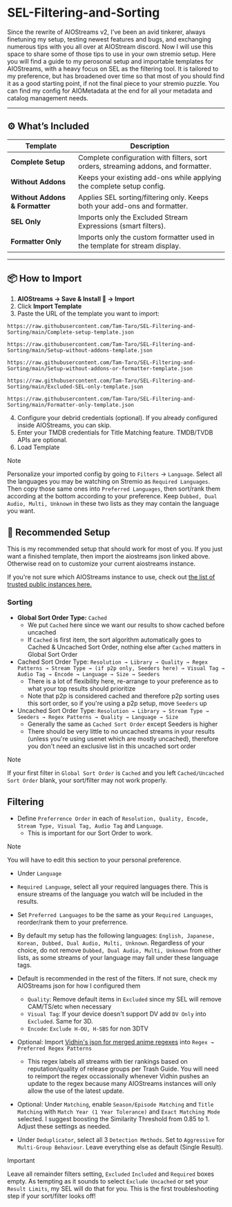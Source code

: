 # SEL-Filtering-and-Sorting
Since the rewrite of AIOStreams v2, I've been an avid tinkerer, always finetuning my setup, testing newest features and bugs, and exchanging numerous tips with you all over at  AIOStream discord. Now I will use this space to share some of those tips to use in your own stremio setup. Here you will find a guide to my perosonal setup and importable templates for AIOStreams, with a heavy focus on SEL as the filtering tool. It is tailored to my preference, but has broadened over time so that most of you should find it as a good starting point, if not the final piece to your stremio puzzle. You can find my config for AIOMetadata at the end for all your metadata and catalog  management needs.

---

## ⚙️ What’s Included

| Template | Description |
|-----------|--------------|
| **Complete Setup** | Complete configuration with filters, sort orders, streaming addons, and formatter. |
| **Without Addons** | Keeps your existing add-ons while applying the complete setup config. |
| **Without Addons & Formatter** | Applies SEL sorting/filtering only. Keeps both your add-ons and formatter. |
| **SEL Only** | Imports only the Excluded Stream Expressions (smart filters). |
| **Formatter Only** | Imports only the custom formatter used in the template for stream display. |

---

## 📦 How to Import

1. **AIOStreams → Save & Install 💾 → Import** 
2. Click **Import Template**
3. Paste the URL of the template you want to import:

```text
https://raw.githubusercontent.com/Tam-Taro/SEL-Filtering-and-Sorting/main/Complete-setup-template.json
```
```text
https://raw.githubusercontent.com/Tam-Taro/SEL-Filtering-and-Sorting/main/Setup-without-addons-template.json
```
```text
https://raw.githubusercontent.com/Tam-Taro/SEL-Filtering-and-Sorting/main/Setup-without-addons-or-formatter-template.json
```
```text
https://raw.githubusercontent.com/Tam-Taro/SEL-Filtering-and-Sorting/main/Excluded-SEL-only-template.json
```
```text
https://raw.githubusercontent.com/Tam-Taro/SEL-Filtering-and-Sorting/main/Formatter-only-template.json
```
4. Configure your debrid credentials (optional). If you already configured inside AIOStreams, you can skip.
5. Enter your TMDB credentials for Title Matching feature. TMDB/TVDB APIs are optional.
6. Load Template

> [!NOTE]
> Personalize your imported config by going to `Filters` -> `Language`. Select all the languages you may be watching on Stremio as `Required Languages`. Then copy those same ones into `Preferred Languages`, then sort/rank them according at the bottom according to your preference. Keep `Dubbed, Dual Audio, Multi, Unknown` in these two lists as they may contain the language you want.

## 🧩 Recommended Setup
This is my recommended setup that should work for most of you. If you just want a finished template, then import the aiostreams json linked above. Otherwise read on to customize your current aiostreams instance.

If you're not sure which AIOStreams instance to use, check out [the list of trusted public instances here.](https://status.dinsden.top/status/stremio-addons)

### **Sorting**
- __Global Sort Order Type:__  `Cached`
  - We put `Cached` here since we want our results to show cached before uncached
  - If `Cached` is first item, the sort algorithm automatically goes to Cached & Uncached Sort Order, nothing else after `Cached` matters in Global Sort Order
- Cached Sort Order Type: `Resolution → Library → Quality → Regex Patterns → Stream Type → (if p2p only, Seeders here) → Visual Tag → Audio Tag → Encode → Language → Size → Seeders`
  - There is a lot of flexibility here, re-arrange to your preference as to what your top results should prioritize
  - Note that p2p is considered cached and therefore p2p sorting uses this sort order, so if you're using a p2p setup, move `Seeders` up
- Uncached Sort Order Type: `Resolution → Library → Stream Type → Seeders → Regex Patterns → Quality → Language → Size`
  - Generally the same as `Cached Sort Order` except Seeders is higher 
  - There should be very little to no uncached streams in your results (unless you're using usenet which are mostly uncached), therefore you don't need an exclusive list in this uncached sort order

> [!NOTE]
> If your first filter in `Global Sort Order` is `Cached` and you left `Cached/Uncached Sort Order` blank, your sort/filter may not work properly.

## **Filtering**
- Define `Preferrence Order` in each of `Resolution, Quality, Encode, Stream Type, Visual Tag, Audio Tag` and `Language`. 
  - This is important for our Sort Order to work.
> [!NOTE]
> You will have to edit this section to your personal preference.
  - Under `Language`
  - `Required Language`, select all your required languages there. This is ensure streams of the language you watch will be included in the results.
  - Set `Preferred Languages` to be the same as your `Required Languages`, reorder/rank them to your preferrence. 
  - By default my setup has the following languages: `English, Japanese, Korean, Dubbed, Dual Audio, Multi, Unknown`. Regardless of your choice, do not remove `Dubbed, Dual Audio, Multi, Unknown` from either lists, as some streams of your language may fall under these language tags.

- Default is recommended in the rest of the filters. If not sure, check my AIOStreams json for how I configured them 
  - `Quality`: Remove default items in `Excluded` since my SEL will remove CAM/TS/etc when necessary
  - `Visual Tag`:  If your device doesn't support DV add `DV Only` into `Excluded`. Same for 3D. 
  -   `Encode`: `Exclude H-OU, H-SBS` for non 3DTV
 - Optional: Import [Vidhin's json for merged anime regexes](https://raw.githubusercontent.com/Vidhin05/Releases-Regex/main/merged-anime-regexes.json) into `Regex → Preferred Regex Patterns`  
   - This regex labels all streams with tier rankings based on reputation/quality of release groups per Trash Guide. You will need to reimport the regex occassionally whenever Vidhin pushes an update to the regex because many AIOStreams instances will only allow the use of the latest update. 
 - Optional: Under `Matching`, enable `Season/Episode Matching` and `Title Matching`  with `Match Year (1 Year Tolerance)` and `Exact Matching Mode` selected. I suggest boosting the Similarity Threshold from 0.85 to 1. Adjust these settings as needed.
 - Under `Deduplicator`, select all 3 `Detection Methods`. Set to `Aggressive` for `Multi-Group Behaviour`. Leave everything else as default (Single Result). 

> [!IMPORTANT]
> Leave all remainder filters setting, `Excluded` `Included` and `Required` boxes empty. As tempting as it sounds to select `Exclude Uncached` or set your `Result Limits`, my SEL will do that for you. This is the first troubleshooting step if your sort/filter looks off!
